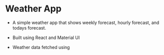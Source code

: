 # Weather App

- A simple weather app that shows weekly forecast, hourly forecast, and todays forecast.

- Built using React and Material UI
- Weather data fetched using

